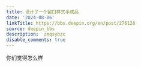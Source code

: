 ```yaml
---
title: 设计了一个窗口样式半成品
date: '2024-08-06'
linkTitle: https://bbs.deepin.org/en/post/276128
source: deepin_bbs
description:  zmqsybzc 
disable_comments: true
---
```

你们觉得怎么样
